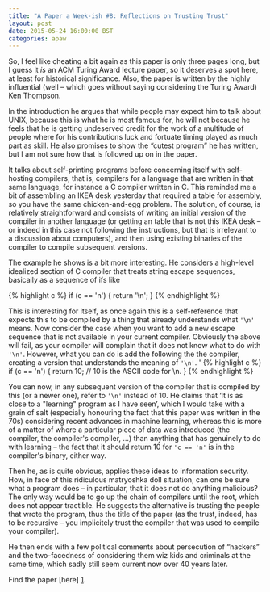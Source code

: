 ```yaml
---
title: "A Paper a Week-ish #8: Reflections on Trusting Trust"
layout: post
date: 2015-05-24 16:00:00 BST
categories: apaw
---
```


So, I feel like cheating a bit again as  this paper is only three pages long, but I guess it *is* an ACM Turing Award lecture paper, so it deserves a spot here, at least for historical significance. Also, the paper is written by the highly influential (well – which goes without saying considering the Turing Award) Ken Thompson.

In the introduction he argues that while people may expect him to talk about UNIX, because this is what he is most famous for, he will not because he feels that he is getting undeserved credit for the work of a multitude of people where for his contributions luck and fortuate timing played as much part as skill. He also promises to show the “cutest program” he has written, but I am not sure how that is followed up on in the paper.

It talks about self-printing programs before concerning itself with self-hosting compilers, that is, compilers for a language that are written in that same language, for instance a C compiler written in C. This reminded me a bit of assembling an IKEA desk yesterday that required a table for assembly, so you have the same chicken-and-egg problem. The solution, of course, is relatively straightforward and consists of writing an initial version of the compiler in another language (or getting an table that is not this IKEA desk – or indeed in this case not following the instructions, but that is irrelevant to a discussion about computers), and then using existing binaries of the compiler to compile subsequent versions.

The example he shows is a bit more interesting. He considers a high-level idealized section of C compiler that treats string escape sequences, basically as a sequence of ifs like

{% highlight c %}
if (c == 'n') {
	return '\n';
}
{% endhighlight %}

This is interesting for itself, as once again this is a self-reference that expects this to be compiled by a thing that already understands what `'\n'` means. Now consider the case when you want to add a new escape sequence that is not available in your current compiler. Obviously the above will fail, as your compiler will complain that it does not know what to do with `'\n'`. However, what you can do is add the following the the compiler, creating a version that understands the meaning of `'\n'`.
'
{% highlight c %}
if (c == 'n') {
	return 10; // 10 is the ASCII code for \n.
}
{% endhighlight %}

You can now, in any subsequent version of the compiler that is compiled by this (or a newer one), refer to `'\n'` instead of 10. He claims that ‘It is as close to a "learning" program as I have seen’, which I would take with a grain of salt (especially honouring the fact that this paper was written in the 70s) considering recent advances in machine learning, whereas this is more of a matter of where a particular piece of data was introduced (the compiler, the compiler's compiler, …) than anything that has genuinely to do with learning – the fact that it should return 10 for `'c == 'n'` is in the compiler's binary, either way.

Then he, as is quite obvious, applies these ideas to information security. How, in face of this ridiculous matryoshka doll situation, can one be sure what a program does – in particular, that it does not do anything malicious? The only way would be to go up the chain of compilers until the root, which does not appear tractible. He suggests the alternative is trusting the people that wrote the program, thus the title of the paper (as the trust, indeed, has to be recursive – you implicitely trust the compiler that was used to compile your compiler).

He then ends with a few political comments about persecution of “hackers” and the two-facedness of considering them wiz kids and criminals at the same time, which sadly still seem current now over 40 years later.

Find the paper [here] [1].

[1]: https://www.ece.cmu.edu/~ganger/712.fall02/papers/p761-thompson.pdf "Paper"